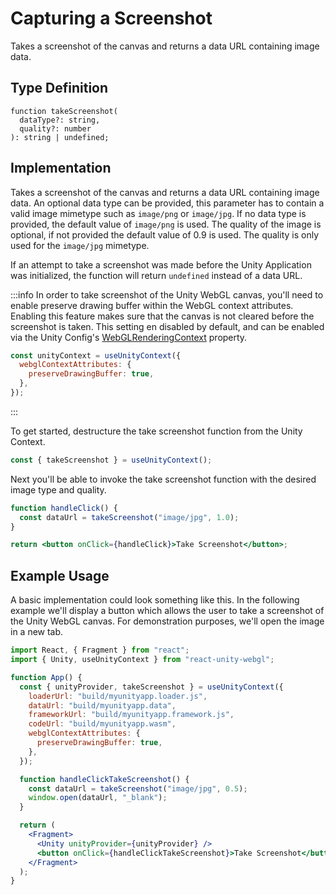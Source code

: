 # Capturing a Screenshot

Takes a screenshot of the canvas and returns a data URL containing image data.

## Type Definition

```tsx title="Type Definition"
function takeScreenshot(
  dataType?: string,
  quality?: number
): string | undefined;
```

## Implementation

Takes a screenshot of the canvas and returns a data URL containing image data. An optional data type can be provided, this parameter has to contain a valid image mimetype such as `image/png` or `image/jpg`. If no data type is provided, the default value of `image/png` is used. The quality of the image is optional, if not provided the default value of 0.9 is used. The quality is only used for the `image/jpg` mimetype.

If an attempt to take a screenshot was made before the Unity Application was initialized, the function will return `undefined` instead of a data URL.

:::info
In order to take screenshot of the Unity WebGL canvas, you'll need to enable preserve drawing buffer within the WebGL context attributes. Enabling this feature makes sure that the canvas is not cleared before the screenshot is taken. This setting en disabled by default, and can be enabled via the Unity Config's [WebGLRenderingContext](/docs/api/webgl-rendering-context) property.

```jsx showLineNumbers title="Example: Preserving the Drawing Buffer"
const unityContext = useUnityContext({
  webglContextAttributes: {
    preserveDrawingBuffer: true,
  },
});
```

:::

To get started, destructure the take screenshot function from the Unity Context.

```jsx showLineNumbers title="Example: Destructuring the take screenshot function"
const { takeScreenshot } = useUnityContext();
```

Next you'll be able to invoke the take screenshot function with the desired image type and quality.

```jsx showLineNumbers title="Example: Using the take screenshot function"
function handleClick() {
  const dataUrl = takeScreenshot("image/jpg", 1.0);
}

return <button onClick={handleClick}>Take Screenshot</button>;
```

## Example Usage

A basic implementation could look something like this. In the following example we'll display a button which allows the user to take a screenshot of the Unity WebGL canvas. For demonstration purposes, we'll open the image in a new tab.

```jsx showLineNumbers title="App.jsx"
import React, { Fragment } from "react";
import { Unity, useUnityContext } from "react-unity-webgl";

function App() {
  const { unityProvider, takeScreenshot } = useUnityContext({
    loaderUrl: "build/myunityapp.loader.js",
    dataUrl: "build/myunityapp.data",
    frameworkUrl: "build/myunityapp.framework.js",
    codeUrl: "build/myunityapp.wasm",
    webglContextAttributes: {
      preserveDrawingBuffer: true,
    },
  });

  function handleClickTakeScreenshot() {
    const dataUrl = takeScreenshot("image/jpg", 0.5);
    window.open(dataUrl, "_blank");
  }

  return (
    <Fragment>
      <Unity unityProvider={unityProvider} />
      <button onClick={handleClickTakeScreenshot}>Take Screenshot</button>
    </Fragment>
  );
}
```
